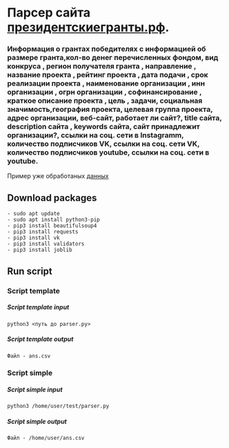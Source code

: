# Парсер сайта [президентскиегранты.рф](https://xn--80afcdbalict6afooklqi5o.xn--p1ai/). 
### Информация о грантах победителях с информацией об размере гранта,кол-во денег перечисленных фондом, вид конкруса , регион получателя гранта , направление , название проекта , рейтинг проекта , дата подачи , срок реализации проекта , наименование организации , инн организации , огрн организации , софинансирование , краткое описание проекта , цель , задачи, социальная значимость,география проекта, целевая группа проекта, адрес организации, веб-сайт, работает ли сайт?, title сайта, description сайта , keywords сайта, сайт принадлежит организации?, ссылки на соц. сети в Instagramm, количество подписчиков   VK, ссылки на соц. сети VK, количество подписчиков youtube, ссылки на соц. сети в youtube.
Пример уже обработаных [данных](https://drive.google.com/file/d/1OMT8XyWALpyl7TZ4-p0AFt0pp3pfUTS6/view?usp=sharing) 
## Download packages 
```
- sudo apt update
- sudo apt install python3-pip
- pip3 install beautifulsoup4
- pip3 install requests
- pip3 install vk
- pip3 install validators
- pip3 install joblib
```
## Run script
### Script template
##### Script template input
```
python3 <путь до parser.py>
```
##### Script template output
```
Файл - ans.csv
```

### Script simple
##### Script simple input
```
python3 /home/user/test/parser.py
```
##### Script simple output
```
Файл - /home/user/ans.csv
```
